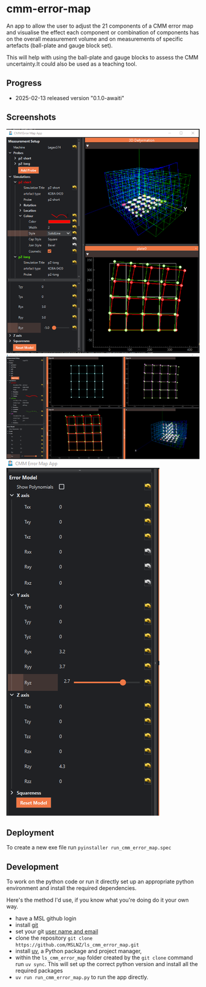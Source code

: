 # cmm-error-map

An app to allow the user to adjust the 21 components of a CMM error map and visualise the effect each component or combination of components has on the overall measurement volume and on  measurements of specific artefacts (ball-plate and gauge block set).

This will help with using the ball-plate and gauge blocks to assess the CMM uncertainty.It could also  be used as a teaching tool.


## Progress

- 2025-02-13 released version "0.1.0-awaiti"


## Screenshots
![](readme_img/2025-02-13_13-20.png)
![](readme_img/2025-02-13_13-07.png)
![](readme_img/2025-02-13_13-09.png)

## Deployment 

To create a new exe file run
`pyinstaller run_cmm_error_map.spec`

## Development

To work on the python code or run it directly set up an appropriate python environment and install the required dependencies.

Here's the method I'd use, if you know what you're doing do it your own way.

- have a MSL github login
- install [git](https://git-scm.com/)
- set your git [user name and email](https://docs.github.com/en/get-started/getting-started-with-git/setting-your-username-in-git)
- clone the repository `git clone https://github.com/MSLNZ/ls_cmm_error_map.git`  
- install [uv](https://docs.astral.sh/uv/), a Python package and project manager, 
- within  the  `ls_cmm_error_map` folder created by the `git clone` command run `uv sync`. This  will set up the correct python version and install all the required packages
- `uv run run_cmm_error_map.py` to run the app directly.
